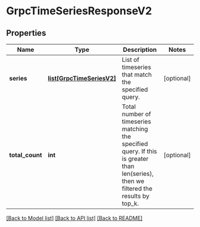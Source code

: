 # GrpcTimeSeriesResponseV2

## Properties
Name | Type | Description | Notes
------------ | ------------- | ------------- | -------------
**series** | [**list[GrpcTimeSeriesV2]**](GrpcTimeSeriesV2.md) | List of timeseries that match the specified query. | [optional] 
**total_count** | **int** | Total number of timeseries matching the specified query. If this is greater than len(series), then we filtered the results by top_k. | [optional] 

[[Back to Model list]](../README.md#documentation-for-models) [[Back to API list]](../README.md#documentation-for-api-endpoints) [[Back to README]](../README.md)


